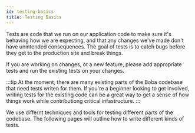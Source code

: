 ```yaml
---
id: testing-basics
title: Testing Basics
---
```


Tests are code that we run on our application code to make sure it's behaving how we are expecting, and that any changes we've made don't have unintended consequences. The goal of tests is to catch bugs before they get to the production site and break things.

If you are working on changes, or a new feature, please add appropriate tests and run the existing tests on your changes.

:::tip
At the moment, there are many existing parts of the Boba codebase that need tests writen for them. If you're a beginner looking to get involved, writing tests for the existing code can be a great way to get a sense of how things work while contributiong critical infastructure.
:::

We use differnt techniques and tools for testing different parts of the codebase. The following pages will outline how to write different kinds of tests.
